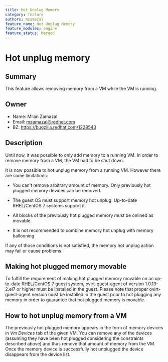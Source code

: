 ```yaml
---
title: Hot Unplug Memory
category: feature
authors: mzamazal
feature_name: Hot Unplug Memory
feature_modules: engine
feature_status: Merged
---
```


# Hot unplug memory

## Summary

This feature allows removing memory from a VM while the VM is running.

## Owner

*   Name: Milan Zamazal
*   Email: mzamazal@redhat.com
*   BZ: https://bugzilla.redhat.com/1228543

## Description

Until now, it was possible to only add memory to a running VM.  In order to
remove memory from a VM, the VM had to be shut down.

It is now possible to hot unplug memory from a running VM.  However there are
some limitations:

- You can't remove arbitrary amount of memory.  Only previously hot plugged
  memory devices can be removed.

- The guest OS must support memory hot unplug.  Up-to-date RHEL/CentOS 7
  systems support it.

- All blocks of the previously hot plugged memory must be onlined as movable.

- It is not recommended to combine memory hot unplug with memory ballooning.

If any of those conditions is not satisfied, the memory hot unplug action may
fail or cause problems.

## Making hot plugged memory movable

To fulfill the requirement of making hot plugged memory movable on an
up-to-date RHEL/CentOS 7 guest system, ovirt-guest-agent of version
1.0.13-2.el7 or higher must be installed in the guest.  Please note that proper
ovirt-guest-agent version must be installed in the guest prior to hot plugging
any memory in order to guarantee that hot plugged memory is movable.

## How to hot unplug memory from a VM

The previously hot plugged memory appears in the form of memory devices in
*Vm Devices* tab of the given VM.  You can remove any of the devices (assuming
they have been hot plugged considering the constraints described above) and
thus remove that amount of memory from the VM.  Once the memory device is
successfully hot unplugged the device disappears from the device list.
